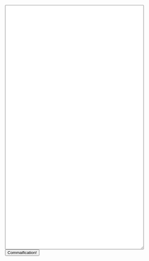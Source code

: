 <textarea id="ta" style="width:90%;height:800px;"></textarea>

<input type="button" onclick="comma()" value="Commaification!">

<div id="display"></div>

<script>
function comma(){
var ta = document.getElementById("ta").value;
var r = [];
for (var i=0;i<ta.length;i++){
if(ta[i] == "\n"){
ta[i] = ", ";
}
r += ta[i];
}
var display = document.getElementById("display");
for(var i=0;i<r.length;i++){
display.innerHTML += r[i];
}
</script>
